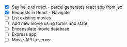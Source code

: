 * [X] Say hello to react - parcel generates react app from jsx
* [X] Requests in React - Navigate
* [ ] List existing movies 
* [ ] Add new movie using forms and state
* [ ] Encapsulate movie database
* [ ] Express app
* [ ] Movie API to server